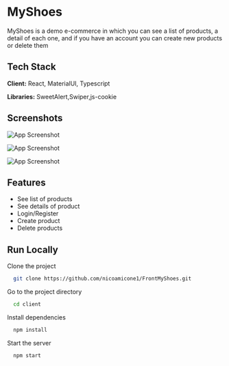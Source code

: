 
# MyShoes

MyShoes is a demo e-commerce in which you can see a list of products, a detail of each one, and if you have an account you can create new products or delete them


## Tech Stack

**Client:** React, MaterialUI, Typescript

**Libraries:** SweetAlert,Swiper,js-cookie

## Screenshots

![App Screenshot](https://res.cloudinary.com/fotosnicoamicone/image/upload/v1658700885/screen1_l2wpdv.png)

![App Screenshot](https://res.cloudinary.com/fotosnicoamicone/image/upload/v1658700884/screen2_gzjcrq.png)

![App Screenshot](https://res.cloudinary.com/fotosnicoamicone/image/upload/v1658700885/screen3_zr2std.png)
## Features

- See list of products
- See details of product
- Login/Register
- Create product
- Delete products


## Run Locally

Clone the project

```bash
  git clone https://github.com/nicoamicone1/FrontMyShoes.git
```

Go to the project directory

```bash
  cd client
```

Install dependencies

```bash
  npm install
```

Start the server

```bash
  npm start
```

